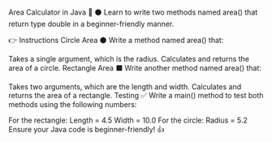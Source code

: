 Area Calculator in Java :triangular_ruler: :black_circle:
Learn to write two methods named area() that return type double in a beginner-friendly manner.

:point_right: Instructions
Circle Area :black_circle:
Write a method named area() that:

Takes a single argument, which is the radius.
Calculates and returns the area of a circle.
Rectangle Area :black_large_square:
Write another method named area() that:

Takes two arguments, which are the length and width.
Calculates and returns the area of a rectangle.
Testing :white_check_mark:
Write a main() method to test both methods using the following numbers:

For the rectangle:
Length = 4.5
Width = 10.0
For the circle:
Radius = 5.2
Ensure your Java code is beginner-friendly! :thumbsup:
